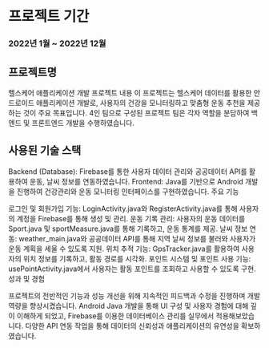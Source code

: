 # 프로젝트 기간
### 2022년 1월 ~ 2022년 12월
## 프로젝트명
헬스케어 애플리케이션 개발
프로젝트 내용
이 프로젝트는 헬스케어 데이터를 활용한 안드로이드 애플리케이션 개발로, 사용자의 건강을 모니터링하고 맞춤형 운동 추천을 제공하는 것이 주요 목표입니다. 4인 팀으로 구성된 프로젝트 팀은 각자 역할을 분담하여 백엔드 및 프론트엔드 개발을 수행하였습니다.

## 사용된 기술 스택

Backend (Database): Firebase를 통한 사용자 데이터 관리와 공공데이터 API를 활용하여 운동, 날씨 정보를 연동하였습니다.
Frontend: Java를 기반으로 Android 개발을 진행하여 건강관리와 운동 모니터링 인터페이스를 구현하였습니다.
주요 기능

로그인 및 회원가입 기능: LoginActivity.java와 RegisterActivity.java를 통해 사용자의 계정을 Firebase를 통해 생성 및 관리.
운동 기록 관리: 사용자의 운동 데이터를 Sport.java 및 sportMeasure.java를 통해 기록하고, 운동 통계를 제공.
날씨 정보 연동: weather_main.java와 공공데이터 API를 통해 지역 날씨 정보를 불러와 사용자가 운동 계획을 세울 수 있도록 지원.
위치 추적 기능: GpsTracker.java를 활용하여 사용자의 위치 정보를 기록하고, 활동 경로를 시각화.
포인트 시스템 및 포인트 사용 기능: usePointActivity.java에서 사용자는 활동 포인트를 조회하고 사용할 수 있도록 구현.
성과 및 경험

프로젝트의 전반적인 기능과 성능 개선을 위해 지속적인 피드백과 수정을 진행하며 개발 역량을 향상시켰습니다.
Android Java 개발을 통해 UI 구성 및 사용자 경험에 대해 깊이 이해하게 되었고, Firebase를 이용한 데이터베이스 관리를 실무에서 적용해보았습니다.
다양한 API 연동 작업을 통해 데이터의 신뢰성과 애플리케이션의 유연성을 확보하였습니다.
